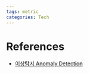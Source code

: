 ```yaml
---
tags: metric
categories: Tech
---
```


# References

- [이상탐지 Anomaly Detection](https://h3imdallr.github.io/2017-06-20/anomaly_detection/)

